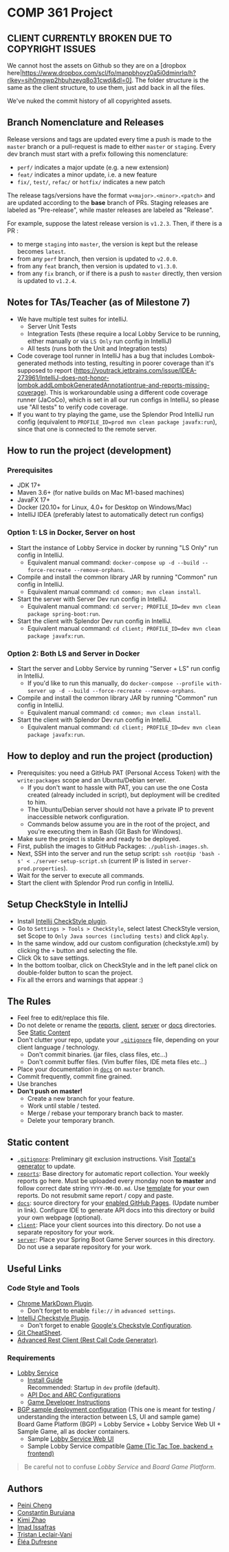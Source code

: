 # COMP 361 Project

## CLIENT CURRENTLY BROKEN DUE TO COPYRIGHT ISSUES

We cannot host the assets on Github so they are on a [dropbox here|https://www.dropbox.com/scl/fo/manpbhoyz0a5i0dminrlq/h?rlkey=sih0mgwp2hbuhzeyq8o31cwdj&dl=0]. The folder structure is the same as the client structure, to use them, just add back in all the files.

We've nuked the commit history of all copyrighted assets.

## Branch Nomenclature and Releases
Release versions and tags are updated every time a push is made to the ``master`` branch or a pull-request is made to 
either ``master`` or ``staging``. Every dev branch must start with a prefix following this nomenclature:

* ``perf/`` indicates a major update (e.g. a new extension)
* ``feat/`` indicates a minor update, i.e. a new feature
* ``fix/``, ``test/``, ``refac/`` or ``hotfix/``  indicates a new patch

The release tags/versions have the format ``v<major>.<minor>.<patch>`` and are updated according to the 
**base** branch of PRs. Staging releases are labeled as "Pre-release", while master
releases are labeled as "Release".

For example, suppose the latest release version is ``v1.2.3``. Then, if there is a PR :
* to merge ``staging`` into ``master``, the version is kept but the release becomes ``latest``.
* from any ``perf`` branch, then version is updated to ``v2.0.0``.
* from any ``feat`` branch, then version is updated to ``v1.3.0``.
* from any ``fix`` branch, or if there is a push to ``master`` directly, then version is updated to ``v1.2.4``.

## Notes for TAs/Teacher (as of Milestone 7)
 * We have multiple test suites for intelliJ.
   * Server Unit Tests
   * Integration Tests (these require a local Lobby Service to be running, either manually or via ```LS Only``` run config in IntelliJ)
   * All tests (runs both the Unit and Integration tests)
 * Code coverage tool runner in IntelliJ has a bug that includes Lombok-generated methods into testing, resulting in poorer coverage than it's supposed to report (https://youtrack.jetbrains.com/issue/IDEA-273961/IntelliJ-does-not-honor-lombok.addLombokGeneratedAnnotationtrue-and-reports-missing-coverage). This is workaroundable using a different code coverage runner (JaCoCo), which is set in all our run configs in IntelliJ, so please use "All tests" to verify code coverage.
 * If you want to try playing the game, use the Splendor Prod IntelliJ run config (equivalent to ```PROFILE_ID=prod mvn clean package javafx:run```), since that one is connected to the remote server.

## How to run the project (development)
### Prerequisites
  * JDK 17+
  * Maven 3.6+ (for native builds on Mac M1-based machines)
  * JavaFX 17+
  * Docker (20.10+ for Linux, 4.0+ for Desktop on Windows/Mac)
  * IntelliJ IDEA (preferably latest to automatically detect run configs)

### Option 1: LS in Docker, Server on host
  * Start the instance of Lobby Service in docker by running "LS Only" run config in IntelliJ.
    * Equivalent manual command: ```docker-compose up -d --build --force-recreate --remove-orphans```.
  * Compile and install the common library JAR by running "Common" run config in IntelliJ.
    * Equivalent manual command: ```cd common; mvn clean install```.
  * Start the server with Server Dev run config in IntelliJ.
    * Equivalent manual command: ```cd server; PROFILE_ID=dev mvn clean package spring-boot:run```.
  * Start the client with Splendor Dev run config in IntelliJ.
    * Equivalent manual command: ```cd client; PROFILE_ID=dev mvn clean package javafx:run```.

### Option 2: Both LS and Server in Docker
  * Start the server and Lobby Service by running "Server + LS" run config in IntelliJ.
    * If you'd like to run this manually, do ```docker-compose --profile with-server up -d --build --force-recreate --remove-orphans```.
  * Compile and install the common library JAR by running "Common" run config in IntelliJ.
      * Equivalent manual command: ```cd common; mvn clean install```.
  * Start the client with Splendor Dev run config in IntelliJ.
    * Equivalent manual command: ```cd client; PROFILE_ID=dev mvn clean package javafx:run```.

## How to deploy and run the project (production)
  * Prerequisites: you need a GitHub PAT (Personal Access Token) with the `write:packages` scope and an Ubuntu/Debian server.
    * If you don't want to hassle with PAT, you can use the one Costa created (already included in script), but deployment will be credited to him.
    * The Ubuntu/Debian server should not have a private IP to prevent inaccessible network configuration.
    * Commands below assume you are in the root of the project, and you're executing them in Bash (Git Bash for Windows).
  * Make sure the project is stable and ready to be deployed.
  * First, publish the images to GitHub Packages:  ```./publish-images.sh```.
  * Next, SSH into the server and run the setup script: ```ssh root@ip 'bash -s' < ./server-setup-script.sh``` (current IP is listed in ```server-prod.properties```).
  * Wait for the server to execute all commands.
  * Start the client with Splendor Prod run config in IntelliJ.

## Setup CheckStyle in IntelliJ
* Install [Intellij CheckStyle plugin](https://plugins.jetbrains.com/plugin/1065-checkstyle-idea).
* Go to `Settings > Tools > CheckStyle`, select latest CheckStyle version, set Scope to `Only Java sources (including tests)` and click `Apply`.
* In the same window, add our custom configuration (checkstyle.xml) by clicking the `+` button and selecting the file.
* Click Ok to save settings.
* In the bottom toolbar, click on CheckStyle and in the left panel click on double-folder button to scan the project.
* Fix all the errors and warnings that appear :)

## The Rules

 * Feel free to edit/replace this file.
 * Do not delete or rename the [reports](reports), [client](client), [server](server) or [docs](docs) directories.  
See [Static Content](#static-content)
 * Don't clutter your repo, update your [```.gitignore```](.gitignore) file, depending on your client language / technology.
    * Don't commit binaries. (jar files, class files, etc...)
    * Don't commit buffer files. (Vim buffer files, IDE meta files etc...)
 * Place your documentation in [```docs```](docs) on `master` branch.
 * Commit frequently, commit fine grained.
 * Use branches
 * **Don't push on master!**
    * Create a new branch for your feature.
    * Work until stable / tested.
    * Merge / rebase your temporary branch back to master.
    * Delete your temporary branch.

## Static content

 * [```.gitignore```](.gitignore): Preliminary git exclusion instructions. Visit [Toptal's generator](https://www.toptal.com/developers/gitignore) to update.
 * [```reports```](reports): Base directory for automatic report collection. Your weekly reports go here. Must be uploaded every monday noon **to master** and follow correct date string ```YYYY-MM-DD.md```. Use [template](reports/YYYY-MM-DD.md) for your own reports. Do not resubmit same report / copy and paste.
 * [```docs```](docs): source directory for your [enabled GitHub Pages](https://comp361.github.io/f2022-hexanome-00/). (Update number in link). Configure IDE to generate API docs into this directory or build your own webpage (optional).
 *  [```client```](client): Place your client sources into this directory. Do not use a separate repository for your work.
 * [```server```](server): Place your Spring Boot Game Server sources in this directory. Do not use a separate repository for your work.

## Useful Links

### Code Style and Tools

 * [Chrome MarkDown Plugin](https://chrome.google.com/webstore/detail/markdown-viewer/ckkdlimhmcjmikdlpkmbgfkaikojcbjk?hl=en).
    * Don't forget to enable ```file://``` in ```advanced settings```.
 * [IntelliJ Checkstyle Plugin](https://plugins.jetbrains.com/plugin/1065-checkstyle-idea).
    * Don't forget to enable [Google's Checkstyle Configuration](https://raw.githubusercontent.com/checkstyle/checkstyle/master/src/main/resources/google_checks.xml).
 * [Git CheatSheet](git-cheatsheet.md).
 * [Advanced Rest Client (Rest Call Code Generator)](https://docs.advancedrestclient.com/installation).

### Requirements

 * [Lobby Service](https://github.com/kartoffelquadrat/LobbyService)
    * [Install Guide](https://github.com/kartoffelquadrat/LobbyService/blob/master/markdown/build-deploy.md)  
Recommended: Startup in ```dev``` profile (default).
    * [API Doc and ARC Configurations](https://github.com/kartoffelquadrat/LobbyService/blob/master/markdown/api.md)
    * [Game Developer Instructions](https://github.com/kartoffelquadrat/LobbyService/blob/master/markdown/game-dev.md)
 * [BGP sample deployment configuration](https://github.com/kartoffelquadrat/BoardGamePlatform) (This one is meant for testing / understanding the interaction between LS, UI and sample game)  
Board Game Platform (BGP) = Lobby Service + Lobby Service Web UI + Sample Game, all as docker containers.
    * Sample [Lobby Service Web UI](https://github.com/kartoffelquadrat/LobbyServiceWebInterface)
    * Sample Lobby Service compatible [Game (Tic Tac Toe, backend + frontend)](https://github.com/kartoffelquadrat/BgpXox)

 > Be careful not to confuse *Lobby Service* and *Board Game Platform*.

## Authors
 * [Peini Cheng](https://github.com/PeiniCheng)
 * [Constantin Buruiana](https://github.com/ConstBur)
 * [Kimi Zhao](https://github.com/kimikimizz)
 * [Imad Issafras](https://github.com/UnHappySquid)
 * [Tristan Leclair-Vani](https://github.com/TristanLeclair)
 * [Éléa Dufresne](https://github.com/eleadufresne)
